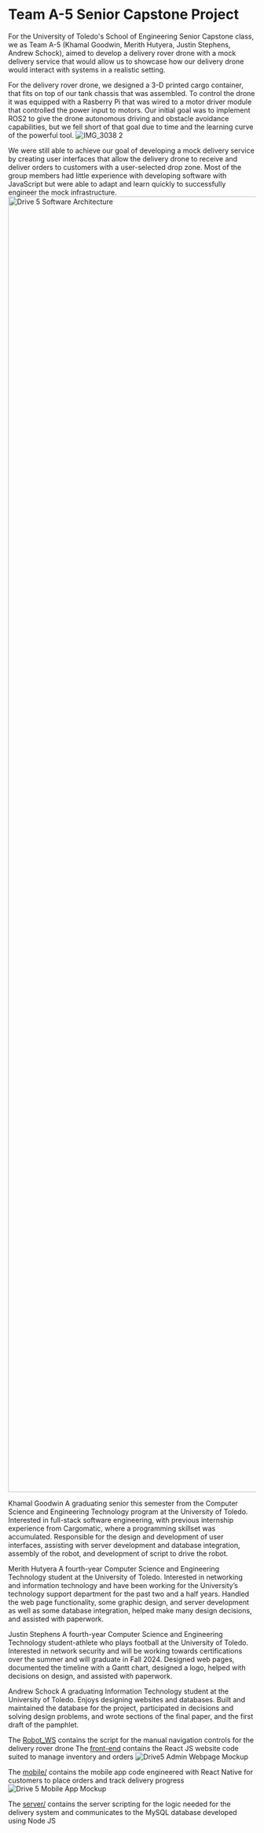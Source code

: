 # Team A-5 Senior Capstone Project

For the University of Toledo's School of Engineering Senior Capstone class, we as Team A-5 (Khamal Goodwin, Merith Hutyera, Justin Stephens, Andrew Schock), aimed to develop a delivery rover drone with a mock delivery service that would allow us to showcase how our delivery drone would interact with systems in a realistic setting.

For the delivery rover drone, we designed a 3-D printed cargo container, that fits on top of our tank chassis that was assembled. To control the drone it was equipped with a Rasberry Pi that was wired to a motor driver module that controlled the power input to motors. Our initial goal was to implement ROS2 to give the drone autonomous driving and obstacle avoidance capabilities, but we fell short of that goal due to time and the learning curve of the powerful tool.
![IMG_3038 2](https://github.com/KhamalG/Senior-Capstone/assets/100321660/351898a8-d0bc-42a3-9d74-c7ac9aad8286)

We were still able to achieve our goal of developing a mock delivery service by creating user interfaces that allow the delivery drone to receive and deliver orders to customers with a user-selected drop zone. Most of the group members had little experience with developing software with JavaScript but were able to adapt and learn quickly to successfully engineer the mock infrastructure.
<img width="2633" alt="Drive 5 Software Architecture" src="https://github.com/KhamalG/Senior-Capstone/assets/100321660/fef07b82-b4d7-44cf-b01c-8b7e45fead4b">

Khamal Goodwin
A graduating senior this semester from the Computer Science and Engineering Technology program at the University of Toledo.  Interested in full-stack software engineering, with previous internship experience from Cargomatic, where a programming skillset was accumulated. Responsible for the design and development of user interfaces, assisting with server development and database integration, assembly of the robot, and development of script to drive the robot. 

Merith Hutyera 
A fourth-year Computer Science and Engineering Technology student at the University of Toledo.  Interested in networking and information technology and have been working for the University’s technology support department for the past two and a half years.  Handled the web page functionality, some graphic design, and server development as well as some database integration, helped make many design decisions, and assisted with paperwork. 

Justin Stephens
A fourth-year Computer Science and Engineering Technology student-athlete who plays football at the University of Toledo. Interested in network security and will be working towards certifications over the summer and will graduate in Fall 2024. Designed web pages, documented the timeline with a Gantt chart, designed a logo, helped with decisions on design, and assisted with paperwork. 

Andrew Schock
A graduating Information Technology student at the University of Toledo. Enjoys designing websites and databases. Built and maintained the database for the project, participated in decisions and solving design problems, and wrote sections of the final paper, and the first draft of the pamphlet. 

The [Robot_WS](https://github.com/KhamalG/Senior-Capstone/tree/main/robot_ws) contains the script for the manual navigation controls for the delivery rover drone
The [front-end](https://github.com/KhamalG/Senior-Capstone#:~:text=33%20Commits-,front%2Dend,-done%20for%20now) contains the React JS website code suited to manage inventory and orders
![Drive5 Admin Webpage Mockup](https://github.com/KhamalG/Senior-Capstone/assets/100321660/f7900b1d-e055-4a6f-8d3c-beb43657f5ab)

The [mobile/](https://github.com/KhamalG/Senior-Capstone#:~:text=50%20minutes%20ago-,mobile,-finished%20enough%20for) contains the mobile app code engineered with React Native for customers to place orders and track delivery progress
![Drive 5 Mobile App Mockup](https://github.com/KhamalG/Senior-Capstone/assets/100321660/ade14b18-0bae-4dc5-a1f7-f0a488d0732d)

The [server/](https://github.com/KhamalG/Senior-Capstone#:~:text=5%20days%20ago-,server,-finished%20enough%20for) contains the server scripting for the logic needed for the delivery system and communicates to the MySQL database developed using Node JS
